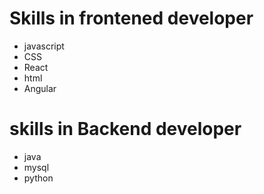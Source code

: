 # Skills in frontened developer
 
- javascript
- CSS
- React
- html 
- Angular

# skills in Backend developer

- java
- mysql
- python

